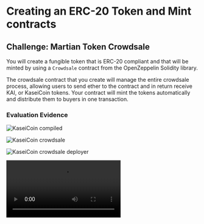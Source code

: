 # Creating an ERC-20 Token and Mint contracts

## Challenge: Martian Token Crowdsale

You will create a fungible token that is ERC-20 compliant and that will be minted by using a `Crowdsale` contract from the OpenZeppelin Solidity library.

The crowdsale contract that you create will manage the entire crowdsale process, allowing users to send ether to the contract and in return receive KAI, or KaseiCoin tokens. Your contract will mint the tokens automatically and distribute them to buyers in one transaction.

### Evaluation Evidence

![KaseiCoin compiled](KaseiCoin.png)

![KaseiCoin crowdsale](KaseiCoinCrowdsale.png)

![KaseiCoin crowdsale deployer](KaseiCoinCrowdsaleDeployer.png)

![KaseiCoin video](Deployed.mov)